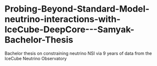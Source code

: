 # Probing-Beyond-Standard-Model-neutrino-interactions-with-IceCube-DeepCore---Samyak-Bachelor-Thesis
Bachelor thesis on constraining neutrino NSI via 9 years of data from the IceCube Neutrino Observatory
